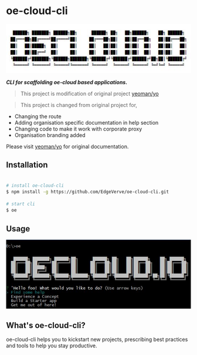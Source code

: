 # oe-cloud-cli

![logo](/img/title.JPG)

***CLI for scaffolding oe-cloud based applications.***

> This project is modification of original project [yeoman/yo](https://github.com/yeoman/yo)

> This project is changed from original project for,

* Changing the route
* Adding organisation specific documentation in help section
* Changing code to make it work with corporate proxy
* Organisation branding added

Please visit [yeoman/yo](https://github.com/yeoman/yo) for original documentation.

## Installation

```sh

# install oe-cloud-cli
$ npm install -g https://github.com/EdgeVerve/oe-cloud-cli.git

# start cli
$ oe

```

## Usage

![usage](/img/usage.JPG)

## What's oe-cloud-cli?

oe-cloud-cli helps you to kickstart new projects, prescribing best practices and tools to help you stay productive.
